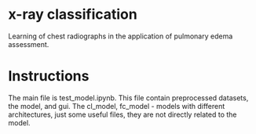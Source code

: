 # x-ray classification

Learning of chest radiographs in the application of pulmonary edema assessment.

# Instructions

The main file is test_model.ipynb. This file contain preprocessed datasets, the model, and gui. The cl_model, fc_model - models with different architectures, just some useful files, they are not directly related to the model.
